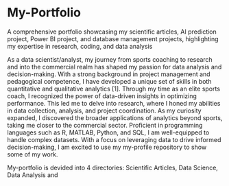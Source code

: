 # My-Portfolio
A comprehensive portfolio showcasing my scientific articles, AI prediction project, Power BI project, and database management projects, highlighting my expertise in research, coding, and data analysis

As a data scientist/analyst, my journey from sports coaching to research and into the commercial realm has shaped my passion for data analysis and decision-making. With a strong background in project management and pedagogical competence, I have developed a unique set of skills in both quantitative and qualitative analytics [1]. Through my time as an elite sports coach, I recognized the power of data-driven insights in optimizing performance. This led me to delve into research, where I honed my abilities in data collection, analysis, and project coordination. As my curiosity expanded, I discovered the broader applications of analytics beyond sports, taking me closer to the commercial sector. Proficient in programming languages such as R, MATLAB, Python, and SQL, I am well-equipped to handle complex datasets. With a focus on leveraging data to drive informed decision-making, I am excited to use my my-profile repository to show some of my work.

My-portfolio is devided into 4 directories: Scientific Articles, Data Science, Data Analysis and
